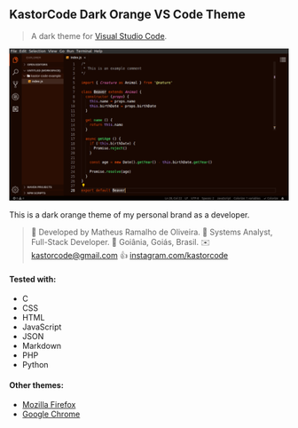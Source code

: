 ## KastorCode Dark Orange VS Code Theme

> A dark theme for [Visual Studio Code](https://code.visualstudio.com).

![Screenshot](screenshots/js.png)

This is a dark orange theme of my personal brand as a developer.

> 👷 Developed by Matheus Ramalho de Oliveira.
🔨 Systems Analyst, Full-Stack Developer.
🏡 Goiânia, Goiás, Brasil.
✉️ kastorcode@gmail.com
👍 [instagram.com/kastorcode](https://www.instagram.com/kastorcode)

#### Tested with:
- C
- CSS
- HTML
- JavaScript
- JSON
- Markdown
- PHP
- Python

#### Other themes:
- [Mozilla Firefox](https://addons.mozilla.org/firefox/user/16990587)
- [Google Chrome](https://chrome.google.com/webstore/search/kastorcode)
